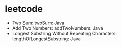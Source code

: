# leetcode
- Two Sum: twoSum: Java
- Add Two Numbers: addTwoNumbers: Java
- Longest Substring Without Repeating Characters: lengthOfLongestSubstring: Java